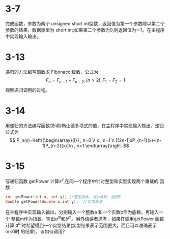 # 3-7
完成函数，参数为两个 unsigned short int型数，返回值为第一个参数除以第二个参数的结果，数据类型为 short int;如果第二个参数为0,则返回值为一1。在主程序中实现输入输出。

# 3-13
递归的方法编写函数求 Fibonacci级数，公式为
$$ F_n =F_{n-1}  +F_{n-2},(n>2),F_1=F_2=1 $$
观察递归调用的过程。

# 3-14
用递归的方法编写函数求n阶勒让德多项式的值，在主程序中实现输入输出。递归公式为
$$ P_n(x)=\left\{\begin{array}{l}1 , n=0 \\
x , n=1 \\
[(2n-1)xP_{n-1}(x)-(n-1)P_{n-2}(x)]/n , n>1
\end{array}\right. $$


# 3-15
写递归函数 getPower 计算$x^y$,在同一个程序中针对整型和实型实现两个重载的
函数：
```c++  
int getPower(int x, int y); //整型版本，当y<0时，返回0  
double getPower(double x,int y);  //实型版本  
```
在主程序中实现输入输出，分别输入一个整数a 和一个实数b作为底数，再输入一个
整数m作为指数，输出$a^m$和$b^m$。另外请读者思考，如果在调用getPower 函数计算
$a^m$时希望得到一个实型结果(实型结果表示范围更大，而且可以准确表示m<0时
的结果)，该如何调用?